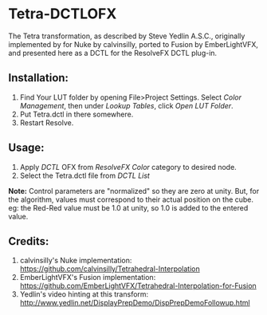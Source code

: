 # Tetra-DCTLOFX

The Tetra transformation, as described by Steve Yedlin A.S.C., originally implemented by for Nuke by calvinsilly, ported to Fusion by EmberLightVFX, and presented here as a DCTL for the ResolveFX DCTL plug-in.

## Installation:

1. Find Your LUT folder by opening File>Project Settings. Select *Color Management*, then under *Lookup Tables*, click *Open LUT Folder*.
2. Put Tetra.dctl in there somewhere.
3. Restart Resolve.

## Usage:
1. Apply *DCTL* OFX from *ResolveFX Color* category to desired node.
2. Select the Tetra.dctl file from *DCTL List*

**Note:** Control parameters are "normalized" so they are zero at unity. But, for the algorithm, values must correspond to their actual position on the cube. eg: the Red-Red value must be 1.0 at unity, so 1.0 is added to the entered value.

## Credits:
1. calvinsilly's Nuke implementation: https://github.com/calvinsilly/Tetrahedral-Interpolation
2. EmberLightVFX's Fusion implementation: https://github.com/EmberLightVFX/Tetrahedral-Interpolation-for-Fusion
3. Yedlin's video hinting at this transform: http://www.yedlin.net/DisplayPrepDemo/DispPrepDemoFollowup.html
